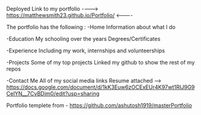 Deployed Link to my portfolio ----> https://matthewsmith23.github.io/Portfolio/ <----

The portfolio has the following :
-Home
  Information about what I do
  
-Education
  My schooling over the years
  Degrees/Certificates 
  
-Experience
  Including my work, internships and volunteerships
  
-Projects
  Some of my top projects 
  Linked my github to show the rest of my repos
  
-Contact Me
  All of my social media links 
  Resume attached --> https://docs.google.com/document/d/1kK3Euw6zOCExEUr4K97wt1RIJ9G9CelYN__7CvBDim0/edit?usp=sharing
  
  
Portfolio templete from - https://github.com/ashutosh1919/masterPortfolio


